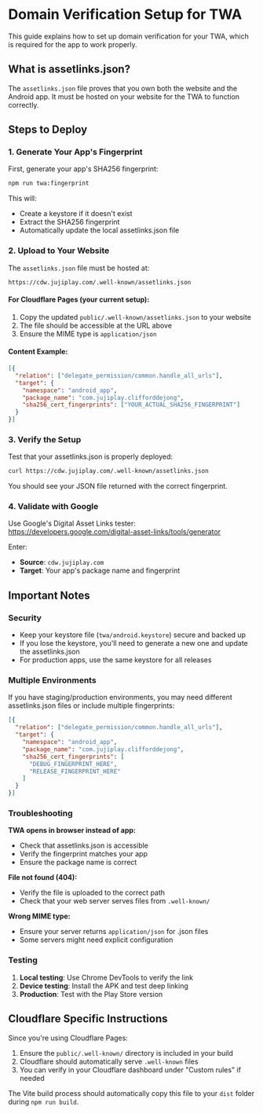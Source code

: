 # Domain Verification Setup for TWA

This guide explains how to set up domain verification for your TWA, which is required for the app to work properly.

## What is assetlinks.json?

The `assetlinks.json` file proves that you own both the website and the Android app. It must be hosted on your website for the TWA to function correctly.

## Steps to Deploy

### 1. Generate Your App's Fingerprint

First, generate your app's SHA256 fingerprint:

```bash
npm run twa:fingerprint
```

This will:
- Create a keystore if it doesn't exist
- Extract the SHA256 fingerprint
- Automatically update the local assetlinks.json file

### 2. Upload to Your Website

The `assetlinks.json` file must be hosted at:
```
https://cdw.jujiplay.com/.well-known/assetlinks.json
```

#### For Cloudflare Pages (your current setup):

1. Copy the updated `public/.well-known/assetlinks.json` to your website
2. The file should be accessible at the URL above
3. Ensure the MIME type is `application/json`

#### Content Example:
```json
[{
  "relation": ["delegate_permission/common.handle_all_urls"],
  "target": {
    "namespace": "android_app",
    "package_name": "com.jujiplay.clifforddejong",
    "sha256_cert_fingerprints": ["YOUR_ACTUAL_SHA256_FINGERPRINT"]
  }
}]
```

### 3. Verify the Setup

Test that your assetlinks.json is properly deployed:

```bash
curl https://cdw.jujiplay.com/.well-known/assetlinks.json
```

You should see your JSON file returned with the correct fingerprint.

### 4. Validate with Google

Use Google's Digital Asset Links tester:
https://developers.google.com/digital-asset-links/tools/generator

Enter:
- **Source**: `cdw.jujiplay.com`
- **Target**: Your app's package name and fingerprint

## Important Notes

### Security
- Keep your keystore file (`twa/android.keystore`) secure and backed up
- If you lose the keystore, you'll need to generate a new one and update the assetlinks.json
- For production apps, use the same keystore for all releases

### Multiple Environments
If you have staging/production environments, you may need different assetlinks.json files or include multiple fingerprints:

```json
[{
  "relation": ["delegate_permission/common.handle_all_urls"],
  "target": {
    "namespace": "android_app",
    "package_name": "com.jujiplay.clifforddejong",
    "sha256_cert_fingerprints": [
      "DEBUG_FINGERPRINT_HERE",
      "RELEASE_FINGERPRINT_HERE"
    ]
  }
}]
```

### Troubleshooting

**TWA opens in browser instead of app:**
- Check that assetlinks.json is accessible
- Verify the fingerprint matches your app
- Ensure the package name is correct

**File not found (404):**
- Verify the file is uploaded to the correct path
- Check that your web server serves files from `.well-known/`

**Wrong MIME type:**
- Ensure your server returns `application/json` for .json files
- Some servers might need explicit configuration

### Testing

1. **Local testing**: Use Chrome DevTools to verify the link
2. **Device testing**: Install the APK and test deep linking
3. **Production**: Test with the Play Store version

## Cloudflare Specific Instructions

Since you're using Cloudflare Pages:

1. Ensure the `public/.well-known/` directory is included in your build
2. Cloudflare should automatically serve `.well-known` files
3. You can verify in your Cloudflare dashboard under "Custom rules" if needed

The Vite build process should automatically copy this file to your `dist` folder during `npm run build`.
